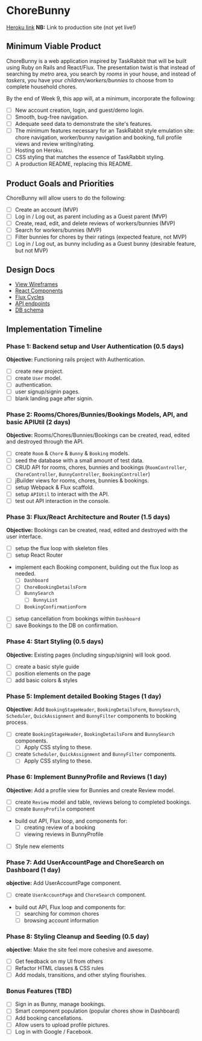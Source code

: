 # ChoreBunny

[Heroku link][heroku] **NB:** Link to production site (not yet live!)

[heroku]: https://chorebunny.herokuapp.com

## Minimum Viable Product

ChoreBunny is a web application inspired by TaskRabbit that will be built using Ruby on Rails and React/Flux. The presentation twist is that instead of searching by *metro* area, you search by *rooms* in your house, and instead of *taskers*, you have your *children/workers/bunnies* to choose from to complete household chores.

By the end of Week 9, this app will, at a minimum, incorporate the following:

- [ ] New account creation, login, and guest/demo login.
- [ ] Smooth, bug-free navigation.
- [ ] Adequate seed data to demonstrate the site's features.
- [ ] The minimum features necessary for an TaskRabbit style emulation site: chore navigation, worker/bunny navigation and booking, full profile views and review writing/rating.
- [ ] Hosting on Heroku.
- [ ] CSS styling that matches the essence of TaskRabbit styling.
- [ ] A production README, replacing this README.

## Product Goals and Priorities

ChoreBunny will allow users to do the following:

- [ ] Create an account (MVP)
- [ ] Log in / Log out, as parent including as a Guest parent (MVP)
- [ ] Create, read, edit, and delete reviews of workers/bunnies (MVP)
- [ ] Search for workers/bunnies (MVP)
- [ ] Filter bunnies for chores by their ratings (expected feature, not MVP)
- [ ] Log in / Log out, as bunny including as a Guest bunny (desirable feature, but not MVP)

## Design Docs
* [View Wireframes][views]
* [React Components][components]
* [Flux Cycles][flux-cycles]
* [API endpoints][api-endpoints]
* [DB schema][schema]

[views]: ./docs/views.md
[components]: ./docs/components.md
[flux-cycles]: ./docs/flux-cycles.md
[api-endpoints]: ./docs/api-endpoints.md
[schema]: ./docs/schema.md

## Implementation Timeline

### Phase 1: Backend setup and User Authentication (0.5 days)

**Objective:** Functioning rails project with Authentication.

- [ ] create new project.
- [ ] create `User` model.
- [ ] authentication.
- [ ] user signup/signin pages.
- [ ] blank landing page after signin.

### Phase 2: Rooms/Chores/Bunnies/Bookings Models, API, and basic APIUtil (2 days)

**Objective:** Rooms/Chores/Bunnies/Bookings can be created, read, edited and destroyed through the API.

- [ ] create `Room` & `Chore` & `Bunny` & `Booking` models.
- [ ] seed the database with a small amount of test data.
- [ ] CRUD API for rooms, chores, bunnies and bookings (`RoomController`, `ChoreController`, `BunnyController`, `BookingController`)
- [ ] jBuilder views for rooms, chores, bunnies & bookings.
- [ ] setup Webpack & Flux scaffold.
- [ ] setup `APIUtil` to interact with the API.
- [ ] test out API interaction in the console.

### Phase 3: Flux/React Architecture and Router (1.5 days)

**Objective:** Bookings can be created, read, edited and destroyed with the
user interface.

- [ ] setup the flux loop with skeleton files
- [ ] setup React Router
- implement each Booking component, building out the flux loop as needed.
  - [ ] `Dashboard`
  - [ ] `ChoreBookingDetailsForm`
  - [ ] `BunnySearch`
    - [ ] `BunnyList`
  - [ ] `BookingConfirmationForm`
- [ ] setup cancellation from bookings within `Dashboard`
- [ ] save Bookings to the DB on confirmation.

### Phase 4: Start Styling (0.5 days)

**Objective:** Existing pages (including singup/signin) will look good.

- [ ] create a basic style guide
- [ ] position elements on the page
- [ ] add basic colors & styles

### Phase 5: Implement detailed Booking Stages (1 day)

**Objective:** Add `BookingStageHeader`, `BookingDetailsForm`, `BunnySearch`, `Scheduler`, `QuickAssignment` and `BunnyFilter` components to booking process.

- [ ] create `BookingStageHeader`, `BookingDetailsForm` and `BunnySearch` components.
  - [ ] Apply CSS styling to these.
- [ ] create `Scheduler`, `QuickAssignment` and `BunnyFilter` components.
  - [ ] Apply CSS styling to these.

### Phase 6: Implement BunnyProfile and Reviews (1 day)

**Objective:** Add a profile view for Bunnies and create Review model.

- [ ] create `Review` model and table, reviews belong to completed bookings.
- [ ] create `BunnyProfile` component
- build out API, Flux loop, and components for:
  - [ ] creating review of a booking
  - [ ] viewing reviews in BunnyProfile
- [ ] Style new elements

### Phase 7: Add UserAccountPage and ChoreSearch on Dashboard (1 day)

**objective:** Add UserAccountPage component.

- [ ] create `UserAccountPage` and `ChoreSearch` component.
- build out API, Flux loop and components for:
  - [ ] searching for common chores
  - [ ] browsing account information

### Phase 8: Styling Cleanup and Seeding (0.5 day)

**objective:** Make the site feel more cohesive and awesome.

- [ ] Get feedback on my UI from others
- [ ] Refactor HTML classes & CSS rules
- [ ] Add modals, transitions, and other styling flourishes.

### Bonus Features (TBD)
- [ ] Sign in as Bunny, manage bookings.
- [ ] Smart component population (popular chores show in Dashboard)
- [ ] Add booking cancellations.
- [ ] Allow users to upload profile pictures.
- [ ] Log in with Google / Facebook.
